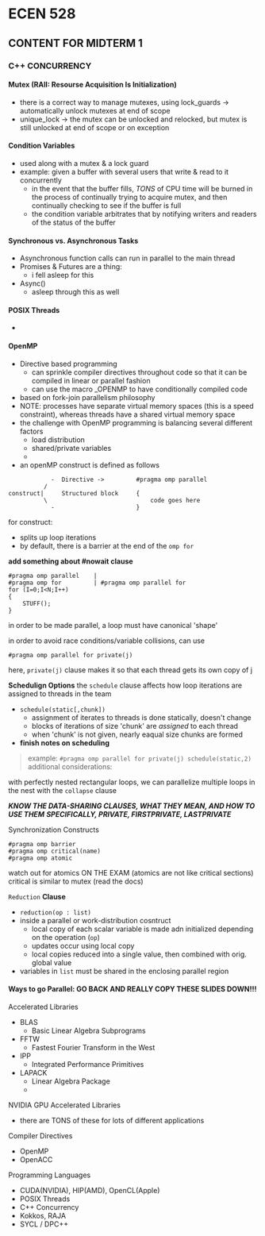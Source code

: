 # ECEN 528

## CONTENT FOR MIDTERM 1

### C++ CONCURRENCY
#### Mutex (RAII: Resourse Acquisition Is Initialization)
- there is a correct way to manage mutexes, using lock_guards -> automatically unlock mutexes at end of scope
- unique_lock -> the mutex can be unlocked and relocked, but mutex is still unlocked at end of scope or on exception

#### Condition Variables
- used along with a mutex & a lock guard
- example: given a buffer with several users that write & read to it concurrently
    - in the event that the buffer fills, *TONS* of CPU time will be burned in the process of continually trying to acquire mutex, and then continually checking to see if the buffer is full
    - the condition variable arbitrates that by notifying writers and readers of the status of the buffer

#### Synchronous vs. Asynchronous Tasks
- Asynchronous function calls can run in parallel to the main thread
- Promises & Futures are a thing:
    - i fell asleep for this
- Async()
    - asleep through this as well 

#### POSIX Threads
- 

#### OpenMP
- Directive based programming
    - can sprinkle compiler directives throughout code so that it can be compiled in linear or parallel fashion
    - can use the macro \_OPENMP to have conditionally compiled code
- based on fork-join parallelism philosophy
- NOTE: processes have separate virtual memory spaces (this is a speed constraint), whereas threads have a shared virtual memory space
- the challenge with OpenMP programming is balancing several different factors
    - load distribution
    - shared/private variables
    - 
- an openMP construct is defined as follows
```
            -  Directive ->         #pragma omp parallel
          / 
construct|     Structured block     { 
          \                             code goes here
            -                       }
```

for construct:
- splits up loop iterations
- by default, there is a barrier at the end of the ``omp for``

**add something about #nowait clause**

```
#pragma omp parallel    |
#pragma omp for         | #pragma omp parallel for
for (I=0;I<N;I++)
{
    STUFF();
}
```

in order to be made parallel, a loop must have canonical 'shape'

in order to avoid race conditions/variable collisions, can use 
```
#pragma omp parallel for private(j)
```
here, ``private(j)`` clause makes it so that each thread gets its own copy of j

**Schedulign Options**
the ``schedule`` clause affects how loop iterations are assigned to threads in the team
- ``schedule(static[,chunk])``
    - assignment of iterates to threads is done statically, doesn't change
    - blocks of iterations of size 'chunk' are *assigned* to each thread
    - when 'chunk' is not given, nearly eaqual size chunks are formed
- **finish notes on scheduling**
> example: ``#pragma omp parallel for private(j) schedule(static,2)``  
> additional considerations:


with perfectly nested rectangular loops, we can parallelize multiple loops in the nest with the ``collapse`` clause

***KNOW THE DATA-SHARING CLAUSES, WHAT THEY MEAN, AND HOW TO USE THEM***
***SPECIFICALLY, PRIVATE, FIRSTPRIVATE, LASTPRIVATE***

Synchronization Constructs
```
#pragma omp barrier
#pragma omp critical(name)
#pragma omp atomic
```
watch out for atomics ON THE EXAM (atomics are not like critical sections)
critical is similar to mutex (read the docs)

``Reduction`` **Clause**
- ``reduction(op : list)``
- inside a parallel or work-distribution cosntruct
    - local copy of each scalar variable is made adn initialized depending on the operation (``op``)
    - updates occur using local copy
    - local copies reduced into a single value, then combined with orig. global value
- variables in ``list`` must be shared in the enclosing parallel region

#### Ways to go Parallel: GO BACK AND REALLY COPY THESE SLIDES DOWN!!!
Accelerated Libraries
- BLAS
    - Basic Linear Algebra Subprograms
- FFTW
    - Fastest Fourier Transform in the West
- IPP
    - Integrated Performance Primitives
- LAPACK
    - Linear Algebra Package
    - 

NVIDIA GPU Accelerated Libraries
- there are TONS of these for lots of different applications  

Compiler Directives
- OpenMP
- OpenACC  

Programming Languages
- CUDA(NVIDIA), HIP(AMD), OpenCL(Apple)
- POSIX Threads
- C++ Concurrency
- Kokkos, RAJA
- SYCL / DPC++  


